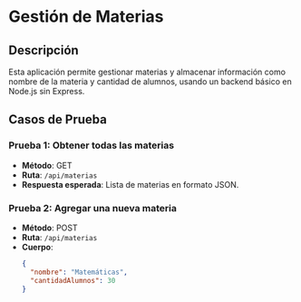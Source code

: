# Gestión de Materias

## Descripción
Esta aplicación permite gestionar materias y almacenar información como nombre de la materia y cantidad de alumnos, usando un backend básico en Node.js sin Express.

## Casos de Prueba

### Prueba 1: Obtener todas las materias
- **Método**: GET
- **Ruta**: `/api/materias`
- **Respuesta esperada**: Lista de materias en formato JSON.

### Prueba 2: Agregar una nueva materia
- **Método**: POST
- **Ruta**: `/api/materias`
- **Cuerpo**:
  ```json
  {
    "nombre": "Matemáticas",
    "cantidadAlumnos": 30
  }
